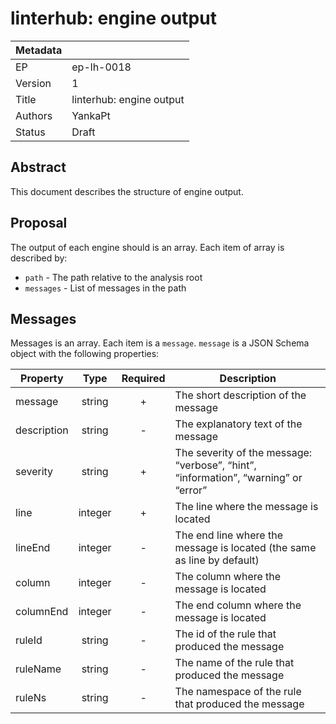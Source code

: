 # linterhub: engine output

| Metadata     |                                         |
| ------------ |-----------------------------------------|
| EP           | ep-lh-0018                              |
| Version      | 1                                       |
| Title        | linterhub: engine output         	    |
| Authors      | YankaPt              			    |
| Status       | Draft                                   |
## Abstract
This document describes the structure of engine output.

## Proposal
The output of each engine should is an array. Each item of array is described by:
- `path` - The path relative to the analysis root
- `messages` - List of messages in the path

## Messages
Messages is an array. Each item is a `message`. `message` is a JSON Schema object with the following properties:

| Property    | Type     | Required | Description |
| -           | :-:      | :-:      | -           |
| message          | string   | +        | The short description of the message |
| description      | string   | -        | The explanatory text of the message  |
| severity     | string      | +        | The severity of the message: “verbose”, “hint”, “information”, “warning” or “error” |
| line        | integer    | +        | The line where the message is located|
| lineEnd         | integer   | -        | The end line where the message is located (the same as line by default)|
| column          | integer   | -        | The column where the message is located |
| columnEnd          | integer   | -        | The end column where the message is located |
| ruleId          | string   | -        | The id of the rule that produced the message |
| ruleName          | string   | -        | The name of the rule that produced the message |
| ruleNs          | string   | -        | The namespace of the rule that produced the message |

